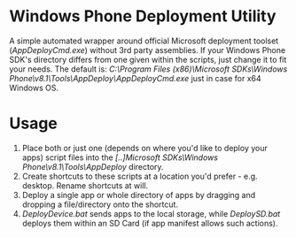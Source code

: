 # Windows Phone Deployment Utility

A simple automated wrapper around official Microsoft deployment toolset (*AppDeployCmd.exe*) without 3rd party assemblies. If your Windows Phone SDK's directory differs from one given within the scripts, just change it to fit your needs. The default is: *C:\Program Files (x86)\Microsoft SDKs\Windows Phone\v8.1\Tools\AppDeploy\AppDeployCmd.exe* just in case for x64 Windows OS.

# Usage

1. Place both or just one (depends on where you'd like to deploy your apps) script files into the *\[..\]Microsoft SDKs\Windows Phone\v8.1\Tools\AppDeploy* directory.
2. Create shortcuts to these scripts at a location you'd prefer - e.g. desktop. Rename shortcuts at will.
3. Deploy a single app or whole directory of apps by dragging and dropping a file/directory onto the shortcut.
4. *DeployDevice.bat* sends apps to the local storage, while *DeploySD.bat* deploys them within an SD Card (if app manifest allows such actions).
